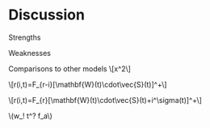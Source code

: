 # Discussion
Strengths

Weaknesses

Comparisons to other models
\\[x^2\\]

\\[r(i,t)=F_{r-i}[\mathbf{W}(t)\cdot\vec{S}(t)]^+\\]

\\[r(i,t)=F_{r}[\mathbf{W}(t)\cdot\vec{S}(t)+i^\sigma(t)]^+\\]

\\(w_! t^? f_a\\)